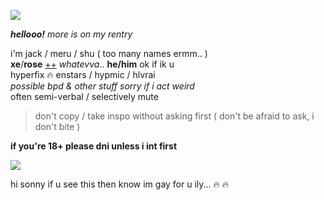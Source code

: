 ![](https://cdn.discordapp.com/attachments/729124835296280689/1068048287388672000/image.jpeg)

_**hellooo!**_ *more is on my rentry*

i'm jack / meru / shu ( too many names ermm.. )  
**xe**/**rose** [++](https://en.pronouns.page/@gigolo) *whatevva*.. **he/him** ok if ik u  
hyperfix :fire: enstars / hypmic / hlvrai  
*possible bpd & other stuff sorry if i act weird*  
often semi-verbal / selectively mute

> don't copy / take inspo without asking first ( don't be afraid to ask, i don't bite )

**if you're 18+ please dni unless i int first**

![](https://cdn.discordapp.com/attachments/729124835296280689/1068074827069542440/image.jpeg)

hi sonny if u see this then know im gay for u ily... :fire: :fire:
